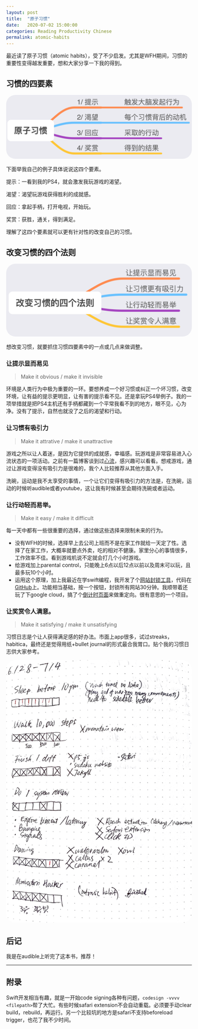 ```yaml
---
layout: post
title:  "原子习惯"
date:   2020-07-02 15:00:00
categories: Reading Productivity Chinese
permalink: atomic-habits
---
```


最近读了原子习惯（atomic habits），受了不少启发。尤其是WFH期间，习惯的重要性变得越发重要，想和大家分享一下我的得到。

## 习惯的四要素

<img
  src="/assets/atomic-habits.png"
  alt="Atomic Habits"
  class="responsive"
  width="700"
  style="border-radius: 25px"
/>

下面举我自己的例子具体说说这四个要素。

提示：一看到我的PS4，就会激发我玩游戏的渴望。

渴望：渴望玩游戏获得胜利的成就感。

回应：拿起手柄，打开电视，开始玩。

奖赏：获胜，通关，得到满足。

理解了这四个要素就可以更有针对性的改变自己的习惯。

## 改变习惯的四个法则

<img
  src="/assets/atomic-habits-laws.png"
  alt="Atomic Habits"
  class="responsive"
  width="700"
  style="border-radius: 25px"
/>

想改变习惯，就要抓住习惯四要素中的一点或几点来做调整。

### 让提示显而易见

> Make it obvious / make it invisible

环境是人类行为中极为重要的一环。要想养成一个好习惯或纠正一个坏习惯，改变环境，让有益的提示更明显，让有害的提示看不见。还是拿玩PS4举例子。我的一项举措就是把PS4主机还有手柄都藏到一个平常我看不到的地方，眼不见，心为净。没有了提示，自然也就没了之后的渴望和行动。

### 让习惯有吸引力

> Make it attrative / make it unattractive

游戏之所以让人着迷，是因为它提供的成就感，幸福感。玩游戏是非常容易进入心流状态的一项活动。之前有一篇博客谈到过[心流](http://www.wwei10.com/arts/2020/06/30/procreate/)，感兴趣可以看看。想戒游戏，通过让游戏变得没有吸引力是很难的，我个人比较推荐从其他方面入手。

洗碗，运动是我不太享受的事情，一个让它们变得有吸引力的方法是，在洗碗，运动的时候听audible或者youtube，这让我有时候甚至会期待洗碗或者运动。

### 让行动轻而易举。

> Make it easy / make it difficult

每一天中都有一些很重要的选择，通过做这些选择来限制未来的行为。
- 没有WFH的时候，选择早上去公司上班而不是在家工作就给一天定了性。选择了在家工作，大概率就要点外卖，吃的相对不健康。家里分心的事情很多，工作效率不佳。看到游戏机说不定就会打几个小时游戏。
- 给游戏加上parental control，只能晚上6点以后12点以前以及周末可以玩，且最多玩10个小时。
- 运用这个原理，加上我最近在学swift编程，我开发了个[网站封锁工具](https://github.com/wwei10/BlockSite)，代码在[GitHub](https://github.com/wwei10/BlockSite)上。功能相当基础，按一个按钮，封锁所有网站30分钟。我顺带着还玩了下google cloud，搞了个[倒计时页面](https://blocksite-gcloud-app.wl.r.appspot.com)来做重定向。很有意思的一个项目。


### 让奖赏令人满意。

> Make it satisfying / make it unsatisfying

习惯日志是个让人获得满足感的好办法。市面上app很多，试过streaks，habitica，最终还是觉得用纸+bullet journal的形式最合我胃口。贴个我的习惯日志供大家参考。

<img
  src="/assets/habit-tracker.jpg"
  alt="Habit Tracker"
  class="responsive"
  width="700"
  style="border-radius: 25px"
/>

## 后记

我是在audible上听完了这本书，推荐！


----------------

## 附录

Swift开发相当有趣，就是一开始code signing各种有问题，`codesign -vvvv <filepath>`帮了大忙。有些时候safari extension不会自动重载。必须要手动clear build，rebuild，再运行。另一个比较坑的地方是safari不支持beforeload trigger，也花了我不少时间。